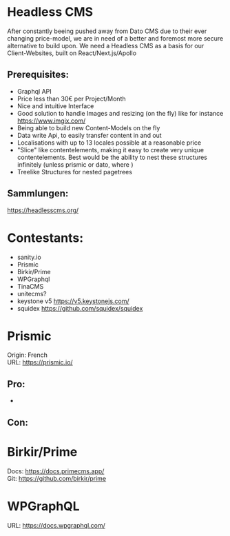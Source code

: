 # Headless CMS 

After constantly beeing pushed away from Dato CMS due to their ever changing price-model, we are in need of a better and foremost more secure alternative to build upon. We need a Headless CMS as a basis for our Client-Websites, built on React/Next.js/Apollo 

## Prerequisites:
* Graphql API
* Price less than 30€ per Project/Month
* Nice and intuitive Interface
* Good solution to handle Images and resizing (on the fly) like for instance https://www.imgix.com/
* Being able to build new Content-Models on the fly
* Data write Api, to easily transfer content in and out
* Localisations with up to 13 locales possible at a reasonable price
* "Slice" like contentelements, making it easy to create very unique contentelements. Best would be the ability to nest these structures infinitely (unless prismic or dato, where )
* Treelike Structures for nested pagetrees



## Sammlungen:
https://headlesscms.org/



# Contestants:
* sanity.io
* Prismic
* Birkir/Prime
* WPGraphql
* TinaCMS 
* unitecms?
* keystone v5 https://v5.keystonejs.com/
* squidex https://github.com/squidex/squidex






# Prismic
Origin: French  
URL: https://prismic.io/  

## Pro:
* 

## Con:


# Birkir/Prime
Docs: https://docs.primecms.app/  
Git: https://github.com/birkir/prime  


# WPGraphQL
URL: https://docs.wpgraphql.com/  